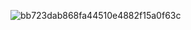 ![bb723dab868fa44510e4882f15a0f63c](https://github.com/user-attachments/assets/7a4a7f1b-23ae-4b54-9e2e-f9a49fc05e1c)
